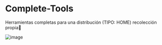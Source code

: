 # Complete-Tools
Herramientas completas para una distribución (TIPO: HOME) recolección propia💙

![image](https://user-images.githubusercontent.com/50496698/172511010-d0eba517-f95a-47d6-8afa-12d61c5e3f28.png)
